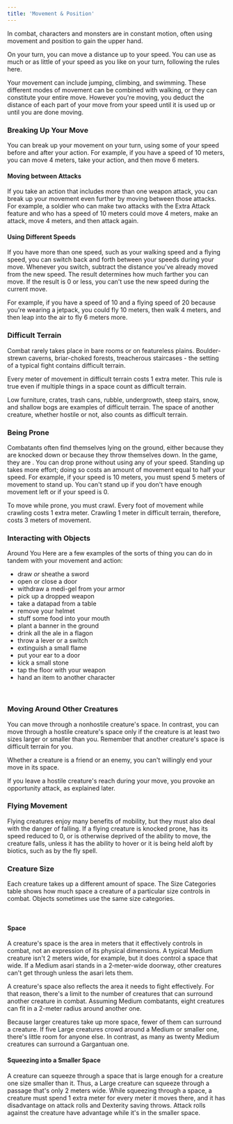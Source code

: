 ```yaml
---
title: 'Movement & Position'
---
```


In combat, characters and monsters are in constant motion, often using movement and position to gain the upper hand.

On your turn, you can move a distance up to your speed. You can use as much or as little of your speed as you like on your
turn, following the rules here.

Your movement can include jumping, climbing, and swimming. These different modes of movement can be combined with walking,
or they can constitute your entire move. However you're moving, you deduct the distance of each part of your move from your
speed until it is used up or until you are done moving.



### Breaking Up Your Move
You can break up your movement on your turn, using some of your speed before and after your action. For example, if you
have a speed of 10 meters, you can move 4 meters, take your action, and then move 6 meters.

#### Moving between Attacks
If you take an action that includes more than one weapon attack, you can break up your movement even further by moving
between those attacks. For example, a soldier who can make two attacks with the Extra Attack feature and who has a speed
of 10 meters could move 4 meters, make an attack, move 4 meters, and then attack again.

#### Using Different Speeds
If you have more than one speed, such as your walking speed and a flying speed, you can switch back and forth between your
speeds during your move. Whenever you switch, subtract the distance you've already moved from the new speed. The result
determines how much farther you can move. If the result is 0 or less, you can't use the new speed during the current move.

For example, if you have a speed of 10 and a flying speed of 20 because you're wearing a jetpack, you could fly 10 meters,
then walk 4 meters, and then leap into the air to fly 6 meters more.



### Difficult Terrain
Combat rarely takes place in bare rooms or on featureless plains. Boulder-strewn caverns, briar-choked forests, treacherous
staircases - the setting of a typical fight contains difficult terrain.

Every meter of movement in difficult terrain costs 1 extra meter. This rule is true even if multiple things in a space
count as difficult terrain.

Low furniture, crates, trash cans, rubble, undergrowth, steep stairs, snow, and shallow bogs are examples of difficult
terrain. The space of another creature, whether hostile or not, also counts as difficult terrain.



### Being Prone
Combatants often find themselves lying on the ground, either because they are knocked down or because they throw themselves
down. In the game, they are <condition id="prone"/>. You can drop prone without using any of your speed. Standing up takes
more effort; doing so costs an amount of movement equal to half your speed. For example, if your speed is 10 meters, you must
spend 5 meters of movement to stand up. You can't stand up if you don't have enough movement left or if your speed is 0.

To move while prone, you must crawl. Every foot of movement while crawling costs 1 extra meter. Crawling 1 meter in difficult
terrain, therefore, costs 3 meters of movement.

### Interacting with Objects
Around You Here are a few examples of the sorts of thing you can do in tandem with your movement and action:

- draw *or* sheathe a sword
- open or close a door
- withdraw a medi-gel from your armor
- pick up a dropped weapon
- take a datapad from a table
- remove your helmet
- stuff some food into your mouth
- plant a banner in the ground
- drink all the ale in a flagon
- throw a lever or a switch
- extinguish a small flame
- put your ear to a door
- kick a small stone
- tap the floor with your weapon
- hand an item to another character

<br>

### Moving Around Other Creatures
You can move through a nonhostile creature's space. In contrast, you can move through a hostile creature's space only if
the creature is at least two sizes larger or smaller than you. Remember that another creature's space is difficult terrain for you.

Whether a creature is a friend or an enemy, you can't willingly end your move in its space.

If you leave a hostile creature's reach during your move, you provoke an opportunity attack, as explained later.

### Flying Movement
Flying creatures enjoy many benefits of mobility, but they must also deal with the danger of falling. If a flying creature
is knocked prone, has its speed reduced to 0, or is otherwise deprived of the ability to move, the creature falls, unless
it has the ability to hover or it is being held aloft by biotics, such as by the fly spell.



### Creature Size
Each creature takes up a different amount of space. The Size Categories table shows how much space a creature of a
particular size controls in combat. Objects sometimes use the same size categories.

<ai-dialog title="Size Category" component="size-category"></ai-dialog>

<br>

#### Space
A creature's space is the area in meters that it effectively controls in combat, not an expression of its physical
dimensions. A typical Medium creature isn't 2 meters wide, for example, but it does control a space that wide. If a
Medium asari stands in a 2‐meter-wide doorway, other creatures can't get through unless the asari lets them.

A creature's space also reflects the area it needs to fight effectively. For that reason, there's a limit to the number
of creatures that can surround another creature in combat. Assuming Medium combatants, eight creatures can fit in a 2-meter
radius around another one.

Because larger creatures take up more space, fewer of them can surround a creature. If five Large creatures crowd around
a Medium or smaller one, there's little room for anyone else. In contrast, as many as twenty Medium creatures can surround
a Gargantuan one.

#### Squeezing into a Smaller Space
A creature can squeeze through a space that is large enough for a creature one size smaller than it. Thus, a Large creature
can squeeze through a passage that's only 2 meters wide. While squeezing through a space, a creature must spend 1 extra
meter for every meter it moves there, and it has disadvantage on attack rolls and Dexterity saving throws. Attack rolls
against the creature have advantage while it's in the smaller space.

<source-reference pages="91-92"></source-reference>
